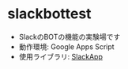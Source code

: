 # slackbottest
+ SlackのBOTの機能の実験場です
+ 動作環境: Google Apps Script
+ 使用ライブラリ: [SlackApp](https://github.com/soundTricker/SlackApp)
